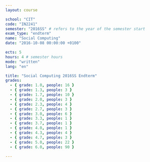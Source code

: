 ```yaml
---
layout: course

school: "CIT"
code: "IN2241"
semester: "2016SS" # refers to the year of the semester start
exam_type: "endterm"
name: "Social Computing"
date: "2016-10-08 00:00:00 +0100"

ects: 5
hours: 4 # semester hours
mode: "written"
lang: "en"

title: "Social Computing 2016SS Endterm"
grades:
  - { grade: 1.0, people: 16 }
  - { grade: 1.3, people: 3 }
  - { grade: 1.7, people: 10 }
  - { grade: 2.0, people: 3 }
  - { grade: 2.3, people: 4 }
  - { grade: 2.7, people: 3 }
  - { grade: 3.0, people: 6 }
  - { grade: 3.3, people: 1 }
  - { grade: 3.7, people: 1 }
  - { grade: 4.0, people: 1 }
  - { grade: 4.3, people: 4 }
  - { grade: 4.7, people: 3 }
  - { grade: 5.0, people: 22 }
  - { grade: 6.0, people: 90 }

---
```

